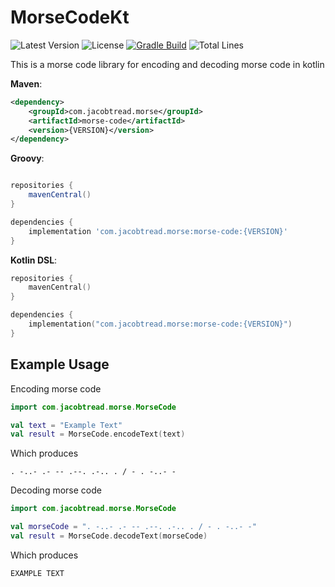 # MorseCodeKt
![Latest Version](https://img.shields.io/maven-central/v/com.jacobtread.morse/morse-code?label=LATEST%20VERSION&style=for-the-badge)
![License](https://img.shields.io/github/license/jacobtread/MorseCode?style=for-the-badge)
[![Gradle Build](https://img.shields.io/github/workflow/status/jacobtread/MorseCode/gradle-build?style=for-the-badge)](https://github.com/jacobtread/MorseCode/actions/workflows/gradle.yml)
![Total Lines](https://img.shields.io/tokei/lines/github/jacobtread/MorseCode?style=for-the-badge)

This is a morse code library for encoding and decoding morse code in kotlin


**Maven**:

```xml
<dependency>
    <groupId>com.jacobtread.morse</groupId>
    <artifactId>morse-code</artifactId>
    <version>{VERSION}</version>
</dependency>
```

**Groovy**:

```groovy

repositories {
    mavenCentral()
}

dependencies {
    implementation 'com.jacobtread.morse:morse-code:{VERSION}'
}
```

**Kotlin DSL**:

```kotlin
repositories {
    mavenCentral()
}

dependencies {
    implementation("com.jacobtread.morse:morse-code:{VERSION}")
}
```


## Example Usage

Encoding morse code 

```kotlin
import com.jacobtread.morse.MorseCode

val text = "Example Text"
val result = MorseCode.encodeText(text) 
```

Which produces 
```
. -..- .- -- .--. .-.. . / - . -..- -
```


Decoding morse code

```kotlin
import com.jacobtread.morse.MorseCode

val morseCode = ". -..- .- -- .--. .-.. . / - . -..- -"
val result = MorseCode.decodeText(morseCode) 
```

Which produces
```
EXAMPLE TEXT
```